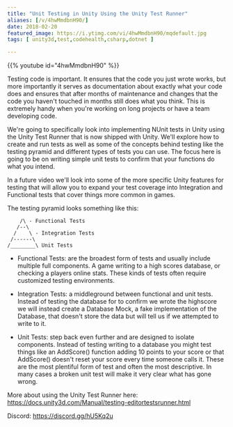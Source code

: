 ```yaml
---
title: "Unit Testing in Unity Using the Unity Test Runner"
aliases: [/v/4hwMmdbnH90/]
date: 2018-02-20
featured_image: https://i.ytimg.com/vi/4hwMmdbnH90/mqdefault.jpg
tags: [ unity3d,test,codehealth,csharp,dotnet ]

---
```


{{% youtube id="4hwMmdbnH90" %}}

Testing code is important. It ensures that the code you just wrote works, but more importantly it serves as documentation about exactly what your code does and ensures that after months of maintenance and changes that the code you haven't touched in months still does what you think. This is extremely handy when you're working on long projects or have a team developing code.

We're going to specifically look into implementing NUnit tests in Unity using the Unity Test Runner that is now shipped with Unity. We'll explore how to create and run tests as well as some of the concepts behind testing like the testing pyramid and different types of tests you can use. The focus here is going to be on writing simple unit tests to confirm that your functions do what you intend.

In a future video we'll look into some of the more specific Unity features for testing that will allow you to expand your test coverage into Integration and Functional tests that cover things more common in games.

The testing pyramid looks something like this:

```
    /\ - Functional Tests
   /--\
  /    \ - Integration Tests
 /------\
/________\ Unit Tests
```
* Functional Tests: are the broadest form of tests and usually include multiple full components. A game writing to a high scores database, or checking a players online stats. These kinds of tests often require customized testing environments.

* Integration Tests: a middleground between functional and unit tests. Instead of testing the database for to confirm we wrote the highscore we will instead create a Database Mock, a fake implementation of the Database, that doesn't store the data but will tell us if we attempted to write to it.

* Unit Tests: step back even further and are designed to isolate components. Instead of testing writing to a database you might test things like an AddScore() function adding 10 points to your score or that AddScore() doesn't reset your score every time someone calls it. These are the most plentiful form of test and often the most descriptive. In many cases a broken unit test will make it very clear what has gone wrong.

More about using the Unity Test Runner here: https://docs.unity3d.com/Manual/testing-editortestsrunner.html

Discord: https://discord.gg/hU5Kq2u